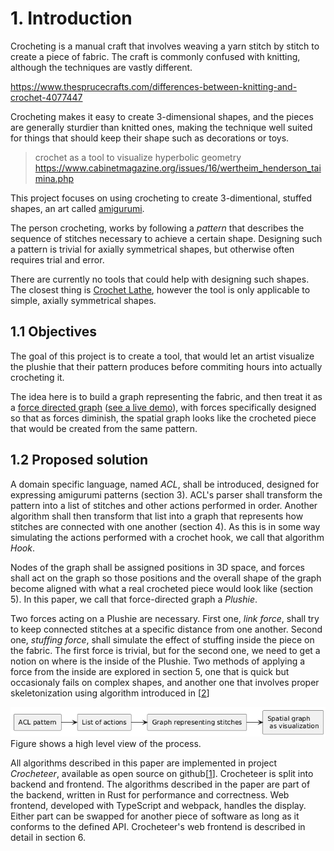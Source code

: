 # 1. Introduction

Crocheting is a manual craft that involves weaving a yarn stitch by stitch to create a piece of fabric. The craft is commonly confused with knitting, although the techniques are vastly different.

https://www.thesprucecrafts.com/differences-between-knitting-and-crochet-4077447

Crocheting makes it easy to create 3-dimensional shapes, and the pieces are generally sturdier than knitted ones, making the technique well suited for things that should keep their shape such as decorations or toys.

> crochet as a tool to visualize hyperbolic geometry
> https://www.cabinetmagazine.org/issues/16/wertheim_henderson_taimina.php

This project focuses on using crocheting to create 3-dimentional, stuffed shapes, an art called [amigurumi](https://en.wikipedia.org/wiki/Amigurumi).

The person crocheting, works by following a *pattern* that describes the sequence of stitches necessary to achieve a certain shape. Designing such a pattern is trivial for axially symmetrical shapes, but otherwise often requires trial and error.

There are currently no tools that could help with designing such shapes. The closest thing is [Crochet Lathe](https://avtanski.net/projects/crochet/lathe/), however the tool is only applicable to simple, axially symmetrical shapes.

## 1.1 Objectives

The goal of this project is to create a tool, that would let an artist visualize the plushie that their pattern produces before commiting hours into actually crocheting it.

The idea here is to build a graph representing the fabric, and then treat it as a [force directed graph](https://en.wikipedia.org/wiki/Force-directed_graph_drawing) ([see a live demo](https://vasturiano.github.io/force-graph/example/directional-links-particles/)), with forces specifically designed so that as forces diminish, the spatial graph looks like the crocheted piece that would be created from the same pattern.

## 1.2 Proposed solution
A domain specific language, named *ACL*, shall be introduced, designed for expressing amigurumi patterns (section 3). ACL's parser shall transform the pattern into a list of stitches and other actions performed in order. Another algorithm shall then transform that list into a graph that represents how stitches are connected with one another (section 4). As this is in some way simulating the actions performed with a crochet hook, we call that algorithm *Hook*.

Nodes of the graph shall be assigned positions in 3D space, and forces shall act on the graph so those positions and the overall shape of the graph become aligned with what a real crocheted piece would look like (section 5). In this paper, we call that force-directed graph a *Plushie*.

Two forces acting on a Plushie are necessary. First one, *link force*, shall try to keep connected stitches at a specific distance from one another. Second one, *stuffing force*, shall simulate the effect of stuffing inside the piece on the fabric. The first force is trivial, but for the second one, we need to get a notion on where is the inside of the Plushie. Two methods of applying a force from the inside are explored in section 5, one that is quick but occasionaly fails on complex shapes, and another one that involves proper skeletonization using algorithm introduced in [[2]]

![alt text](image.png)
Figure shows a high level view of the process.

All algorithms described in this paper are implemented in project *Crocheteer*, available as open source on github[[1]]. Crocheteer is split into backend and frontend. The algorithms described in the paper are part of the backend, written in Rust for performance and correctness. Web frontend, developed with TypeScript and webpack, handles the display. Either part can be swapped for another piece of software as long as it conforms to the defined API. Crocheteer's web frontend is described in detail in section 6.

[1]: https://github.com/Oloqq/crocheteer
[2]: https://arxiv.org/pdf/1912.11932